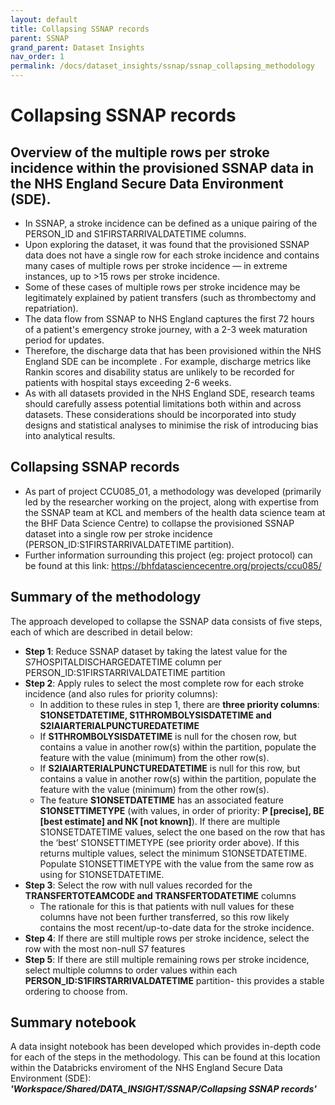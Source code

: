 ```yaml
---
layout: default
title: Collapsing SSNAP records
parent: SSNAP
grand_parent: Dataset Insights
nav_order: 1
permalink: /docs/dataset_insights/ssnap/ssnap_collapsing_methodology
---
```


# Collapsing SSNAP records

## Overview of  the multiple rows per stroke incidence within the provisioned SSNAP data in the NHS England Secure Data Environment (SDE).
- In SSNAP, a stroke incidence can be defined as a unique pairing of the PERSON_ID and S1FIRSTARRIVALDATETIME columns. 
- Upon exploring the dataset, it was found that the provisioned SSNAP data does not have a single row for each stroke incidence and contains many cases of multiple rows per stroke incidence — in extreme instances, up to  >15 rows per stroke incidence.
- Some of these cases of multiple rows per stroke incidence may be legitimately explained by patient transfers (such as thrombectomy and repatriation). 
- The data flow from SSNAP to NHS England captures the first 72 hours of a patient's emergency stroke journey, with a 2-3 week maturation period for updates. 
- Therefore, the discharge data that has been provisioned within the NHS England SDE can be incomplete . For example, discharge metrics like Rankin scores and disability status are unlikely to be recorded for patients with hospital stays exceeding 2-6 weeks.
- As with all datasets provided in the NHS England SDE, research teams should carefully assess potential limitations both within and across datasets. These considerations should be incorporated into study designs and statistical analyses to minimise the risk of introducing bias into analytical results. 


## Collapsing SSNAP records
- As part of project CCU085_01, a methodology was developed (primarily led by the researcher working on the project, along with expertise from the SSNAP team at KCL and members of the health data science team at the BHF Data Science Centre) to collapse the provisioned SSNAP dataset into a single row per stroke incidence (PERSON_ID:S1FIRSTARRIVALDATETIME partition).
- Further information surrounding this project (eg: project protocol) can be found at this link: https://bhfdatasciencecentre.org/projects/ccu085/  


## Summary of the methodology
The approach developed to collapse the SSNAP data consists of five steps, each of which are described in detail below: 
- **Step 1**: Reduce SSNAP dataset by taking the latest value for the S7HOSPITALDISCHARGEDATETIME column per PERSON_ID:S1FIRSTARRIVALDATETIME partition
- **Step 2**: Apply rules to select the most complete row for each stroke incidence (and also rules for priority columns):
    - In addition to these rules in step 1, there are **three priority columns**: **S1ONSETDATETIME, S1THROMBOLYSISDATETIME and S2IAIARTERIALPUNCTUREDATETIME**
    - If **S1THROMBOLYSISDATETIME** is null for the chosen row, but contains a value in another row(s) within the partition, populate the feature with the value (minimum) from the other row(s).
    - If **S2IAIARTERIALPUNCTUREDATETIME** is null for this row, but contains a value in another row(s) within the partition, populate the feature with the value (minimum) from the other row(s).
    - The feature **S1ONSETDATETIME** has an associated feature **S1ONSETTIMETYPE** (with values, in order of priority: **P [precise], BE [best estimate] and NK [not known]**). If there are multiple S1ONSETDATETIME values, select the one based on the row that has the ‘best’ S1ONSETTIMETYPE (see priority order above). If this returns multiple values, select the minimum S1ONSETDATETIME. Populate S1ONSETTIMETYPE with the value from the same row as using for S1ONSETDATETIME.
- **Step 3**: Select the row with null values recorded for the **TRANSFERTOTEAMCODE and TRANSFERTODATETIME** columns
    - The rationale for this is that patients with null values for these columns have not been further transferred, so this row likely contains the most recent/up-to-date data for the stroke incidence.
- **Step 4**: If there are still multiple rows per stroke incidence, select the row with the most non-null S7 features
- **Step 5**: If there are still multiple remaining rows per stroke incidence, select multiple columns to order values within each **PERSON_ID:S1FIRSTARRIVALDATETIME** partition- this provides a stable ordering to choose from.

## Summary notebook
A data insight notebook has been developed which provides in-depth code for each of the steps in the methodology. This can be found at this location within the Databricks enviroment of the NHS England Secure Data Environment (SDE): **_'Workspace/Shared/DATA_INSIGHT/SSNAP/Collapsing SSNAP records'_** 